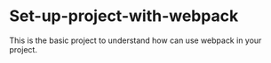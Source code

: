 # Set-up-project-with-webpack
This is the basic project to understand how can use webpack in your project.
